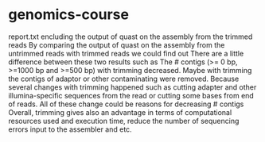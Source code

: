 # genomics-course
report.txt encluding the output of quast on the assembly from the trimmed reads
By comparing the output of quast on the assembly from the untrimmed reads with trimmed reads we could find out 
There are a little difference between these two results such as 
The # contigs (>= 0 bp, >=1000 bp and >=500 bp) with trimming decreased. Maybe with trimming the contigs of adaptor or other contaminating were removed. Because several changes with trimming happened such as cutting adapter and other illumina-specific sequences from the read or cutting some bases from end of reads. All of these change could be reasons for decreasing # contigs
Overall, trimming gives also an advantage in terms of computational resources used and execution time, reduce the number of sequencing errors input to the assembler and etc.  

